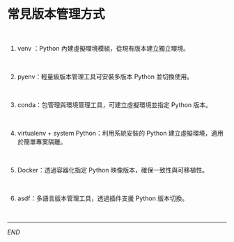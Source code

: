 # 常見版本管理方式

<br>

1. venv ：Python 內建虛擬環境模組，從現有版本建立獨立環境。

<br>

2. pyenv：輕量級版本管理工具可安裝多版本 Python 並切換使用。

<br>

3. conda：包管理與環境管理工具，可建立虛擬環境並指定 Python 版本。

<br>

4. virtualenv + system Python：利用系統安裝的 Python 建立虛擬環境，適用於簡單專案隔離。

<br>

5. Docker：透過容器化指定 Python 映像版本，確保一致性與可移植性。

<br>

6. asdf：多語言版本管理工具，透過插件支援 Python 版本切換。

<br>

___

_END_